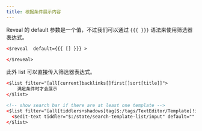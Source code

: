 ```yaml
---
title: 根据条件展示内容
---
```


Reveal 的 default 参数是一个值，不过我们可以通过 `{{{ }}}` 语法来使用筛选器表达式。

```xml
<$reveal  default={{{ [] }}} >
	
</$reveal>
```

此外 list 可以直接传入筛选器表达式。 

```xml
<$list filter="[all[current]backlinks[]first[]sort[title]]">
	满足条件时才会展示
</$list>

<!-- show search bar if there are at least one template -->
<$list filter="[all[tiddlers+shadows]tag[$:/tags/TextEditor/Template]!is[draft]count[]compare:number:gt[0]]">
  <$edit-text tiddler="$:/state/search-template-list/input" default="" placeholder="search template name" tag=input class="linonetwo-template-list-search" />
</$list>
```